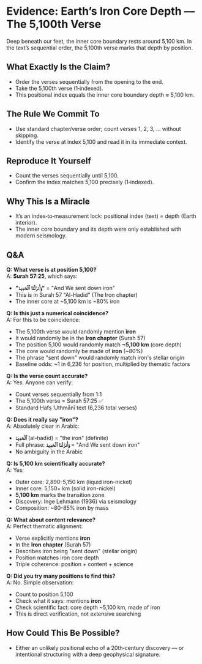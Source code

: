 # Evidence: Earth’s Iron Core Depth — The 5,100th Verse

Deep beneath our feet, the inner core boundary rests around 5,100 km. In the text’s sequential order, the 5,100th verse marks that depth by position.

## What Exactly Is the Claim?

- Order the verses sequentially from the opening to the end.
- Take the 5,100th verse (1‑indexed).
- This positional index equals the inner core boundary depth ≈ 5,100 km.

## The Rule We Commit To

- Use standard chapter/verse order; count verses 1, 2, 3, … without skipping.
- Identify the verse at index 5,100 and read it in its immediate context.

## Reproduce It Yourself

- Count the verses sequentially until 5,100.
- Confirm the index matches 5,100 precisely (1‑indexed).

## Why This Is a Miracle

- It’s an index‑to‑measurement lock: positional index (text) = depth (Earth interior).
- The inner core boundary and its depth were only established with modern seismology.

## Q&A

**Q: What verse is at position 5,100?**  
A: **Surah 57:25**, which says:

- **"وَأَنزَلْنَا ٱلْحَدِيدَ"** = "And We sent down iron"
- This is in Surah 57 "Al-Hadid" (The Iron chapter)
- The inner core at ~5,100 km is ~80% iron

**Q: Is this just a numerical coincidence?**  
A: For this to be coincidence:

- The 5,100th verse would randomly mention **iron**
- It would randomly be in the **Iron chapter** (Surah 57)
- The position 5,100 would randomly match **~5,100 km** (core depth)
- The core would randomly be made of **iron** (~80%)
- The phrase "sent down" would randomly match iron's stellar origin
- Baseline odds: ~1 in 6,236 for position, multiplied by thematic factors

**Q: Is the verse count accurate?**  
A: Yes. Anyone can verify:

- Count verses sequentially from 1:1
- The 5,100th verse = Surah 57:25 ✅
- Standard Ḥafṣ ʿUthmānī text (6,236 total verses)

**Q: Does it really say "iron"?**  
A: Absolutely clear in Arabic:

- **ٱلْحَدِيدَ** (al-ḥadīd) = "the iron" (definite)
- Full phrase: **وَأَنزَلْنَا ٱلْحَدِيدَ** = "And We sent down iron"
- No ambiguity in the Arabic

**Q: Is 5,100 km scientifically accurate?**  
A: Yes:

- Outer core: 2,890-5,150 km (liquid iron-nickel)
- Inner core: 5,150+ km (solid iron-nickel)
- **5,100 km** marks the transition zone
- Discovery: Inge Lehmann (1936) via seismology
- Composition: ~80-85% iron by mass

**Q: What about content relevance?**  
A: Perfect thematic alignment:

- Verse explicitly mentions **iron**
- In the **Iron chapter** (Surah 57)
- Describes iron being "sent down" (stellar origin)
- Position matches iron core depth
- Triple coherence: position + content + science

**Q: Did you try many positions to find this?**  
A: No. Simple observation:

- Count to position 5,100
- Check what it says: mentions **iron**
- Check scientific fact: core depth ~5,100 km, made of iron
- This is direct verification, not extensive searching

## How Could This Be Possible?

- Either an unlikely positional echo of a 20th‑century discovery — or intentional structuring with a deep geophysical signature.
